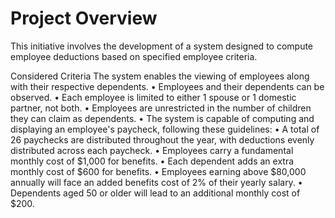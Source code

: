 # Project Overview

This initiative involves the development of a system designed to compute employee deductions based on specified employee criteria.

Considered Criteria
The system enables the viewing of employees along with their respective dependents.
• Employees and their dependents can be observed.
• Each employee is limited to either 1 spouse or 1 domestic partner, not both.
• Employees are unrestricted in the number of children they can claim as dependents.
• The system is capable of computing and displaying an employee's paycheck, following these guidelines:
• A total of 26 paychecks are distributed throughout the year, with deductions evenly distributed across each paycheck.
• Employees carry a fundamental monthly cost of $1,000 for benefits.
• Each dependent adds an extra monthly cost of $600 for benefits.
• Employees earning above $80,000 annually will face an added benefits cost of 2% of their yearly salary.
• Dependents aged 50 or older will lead to an additional monthly cost of $200.